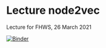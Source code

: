 # Lecture node2vec

Lecture for FHWS, 26 March 2021

[![Binder](https://mybinder.org/badge_logo.svg)](https://hub.gke2.mybinder.org/user/mgswiss15-lecture_node2vec-vy1qmmtf/notebooks/node2vec.ipynb)
